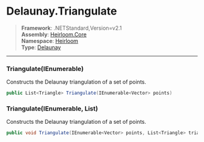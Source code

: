 # Delaunay.Triangulate

> **Framework**: .NETStandard,Version=v2.1  
> **Assembly**: [Heirloom.Core][0]  
> **Namespace**: [Heirloom][0]  
> **Type**: [Delaunay][1]  

--------------------------------------------------------------------------------

### Triangulate(IEnumerable<Vector>)

Constructs the Delaunay triangulation of a set of points.

```cs
public List<Triangle> Triangulate(IEnumerable<Vector> points)
```

### Triangulate(IEnumerable<Vector>, List<Triangle>)

Constructs the Delaunay triangulation of a set of points.

```cs
public void Triangulate(IEnumerable<Vector> points, List<Triangle> triangles)
```

[0]: ..\Heirloom.Core.md
[1]: Heirloom.Delaunay.md
